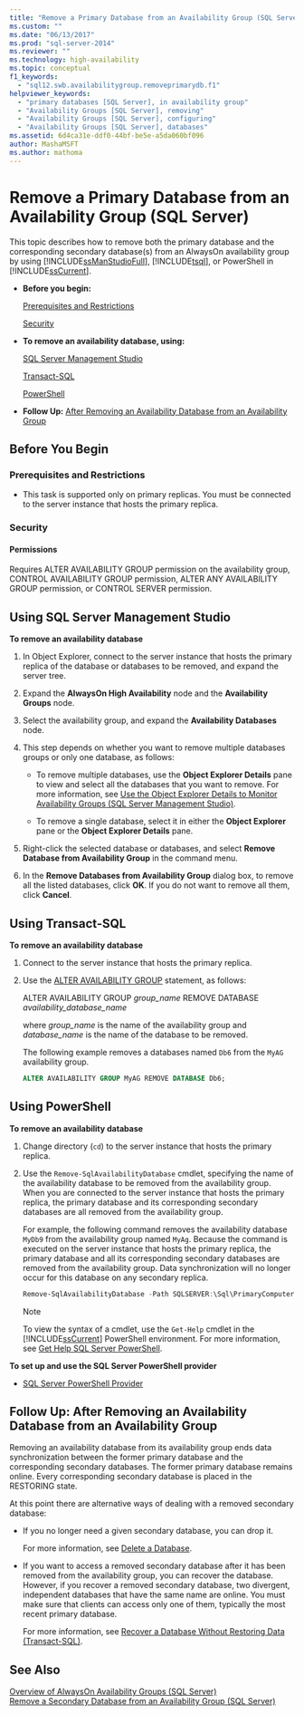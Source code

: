 ```yaml
---
title: "Remove a Primary Database from an Availability Group (SQL Server) | Microsoft Docs"
ms.custom: ""
ms.date: "06/13/2017"
ms.prod: "sql-server-2014"
ms.reviewer: ""
ms.technology: high-availability
ms.topic: conceptual
f1_keywords: 
  - "sql12.swb.availabilitygroup.removeprimarydb.f1"
helpviewer_keywords: 
  - "primary databases [SQL Server], in availability group"
  - "Availability Groups [SQL Server], removing"
  - "Availability Groups [SQL Server], configuring"
  - "Availability Groups [SQL Server], databases"
ms.assetid: 6d4ca31e-ddf0-44bf-be5e-a5da060bf096
author: MashaMSFT
ms.author: mathoma
---
```

# Remove a Primary Database from an Availability Group (SQL Server)
  This topic describes how to remove both the primary database and the corresponding secondary database(s) from an AlwaysOn availability group by using [!INCLUDE[ssManStudioFull](../../../includes/ssmanstudiofull-md.md)], [!INCLUDE[tsql](../../../includes/tsql-md.md)], or PowerShell in [!INCLUDE[ssCurrent](../../../includes/sscurrent-md.md)].  
  
-   **Before you begin:**  
  
     [Prerequisites and Restrictions](#Prerequisites)  
  
     [Security](#Security)  
  
-   **To remove an availability database, using:**  
  
     [SQL Server Management Studio](#SSMSProcedure)  
  
     [Transact-SQL](#TsqlProcedure)  
  
     [PowerShell](#PowerShellProcedure)  
  
-   **Follow Up:**  [After Removing an Availability Database from an Availability Group](#FollowUp)  
  
##  <a name="BeforeYouBegin"></a> Before You Begin  
  
###  <a name="Prerequisites"></a> Prerequisites and Restrictions  
  
-   This task is supported only on primary replicas. You must be connected to the server instance that hosts the primary replica.  
  
###  <a name="Security"></a> Security  
  
####  <a name="Permissions"></a> Permissions  
 Requires ALTER AVAILABILITY GROUP permission on the availability group, CONTROL AVAILABILITY GROUP permission, ALTER ANY AVAILABILITY GROUP permission, or CONTROL SERVER permission.  
  
##  <a name="SSMSProcedure"></a> Using SQL Server Management Studio  
 **To remove an availability database**  
  
1.  In Object Explorer, connect to the server instance that hosts the primary replica of the database or databases to be removed, and expand the server tree.  
  
2.  Expand the **AlwaysOn High Availability** node and the **Availability Groups** node.  
  
3.  Select the availability group, and expand the **Availability Databases** node.  
  
4.  This step depends on whether you want to remove multiple databases groups or only one database, as follows:  
  
    -   To remove multiple databases, use the **Object Explorer Details** pane to view and select all the databases that you want to remove. For more information, see [Use the Object Explorer Details to Monitor Availability Groups &#40;SQL Server Management Studio&#41;](use-object-explorer-details-to-monitor-availability-groups.md).  
  
    -   To remove a single database, select it in either the **Object Explorer** pane or the **Object Explorer Details** pane.  
  
5.  Right-click the selected database or databases, and select **Remove Database from Availability Group** in the command menu.  
  
6.  In the **Remove Databases from Availability Group** dialog box, to remove all the listed databases, click **OK**. If you do not want to remove all them, click **Cancel**.  
  
##  <a name="TsqlProcedure"></a> Using Transact-SQL  
 **To remove an availability database**  
  
1.  Connect to the server instance that hosts the primary replica.  
  
2.  Use the [ALTER AVAILABILITY GROUP](/sql/t-sql/statements/alter-availability-group-transact-sql) statement, as follows:  
  
     ALTER AVAILABILITY GROUP *group_name* REMOVE DATABASE *availability_database_name*  
  
     where *group_name* is the name of the availability group and *database_name* is the name of the database to be removed.  
  
     The following example removes a databases named `Db6` from the `MyAG` availability group.  
  
    ```sql
    ALTER AVAILABILITY GROUP MyAG REMOVE DATABASE Db6;  
    ```  
  
##  <a name="PowerShellProcedure"></a> Using PowerShell  
 **To remove an availability database**  
  
1.  Change directory (`cd`) to the server instance that hosts the primary replica.  
  
2.  Use the `Remove-SqlAvailabilityDatabase` cmdlet, specifying the name of the availability database to be removed from the availability group. When you are connected to the server instance that hosts the primary replica, the primary database and its corresponding secondary databases are all removed from the availability group.  
  
     For example, the following command removes the availability database `MyDb9` from the availability group named `MyAg`. Because the command is executed on the server instance that hosts the primary replica, the primary database and all its corresponding secondary databases are removed from the availability group. Data synchronization will no longer occur for this database on any secondary replica.  
  
    ```powershell
    Remove-SqlAvailabilityDatabase -Path SQLSERVER:\Sql\PrimaryComputer\InstanceName\AvailabilityGroups\MyAg\Databases\MyDb9  
    ```  
  
    > [!NOTE]  
    >  To view the syntax of a cmdlet, use the `Get-Help` cmdlet in the [!INCLUDE[ssCurrent](../../../includes/sscurrent-md.md)] PowerShell environment. For more information, see [Get Help SQL Server PowerShell](../../../powershell/sql-server-powershell.md).  
  
 **To set up and use the SQL Server PowerShell provider**  
  
-   [SQL Server PowerShell Provider](../../../powershell/sql-server-powershell-provider.md)  
  
##  <a name="FollowUp"></a> Follow Up: After Removing an Availability Database from an Availability Group  
 Removing an availability database from its availability group ends data synchronization between the former primary database and the corresponding secondary databases. The former primary database remains online. Every corresponding secondary database is placed in the RESTORING state.  
  
 At this point there are alternative ways of dealing with a removed secondary database:  
  
-   If you no longer need a given secondary database, you can drop it.  
  
     For more information, see [Delete a Database](../../../relational-databases/databases/delete-a-database.md).  
  
-   If you want to access a removed secondary database after it has been removed from the availability group, you can recover the database. However, if you recover a removed secondary database, two divergent, independent databases that have the same name are online. You must make sure that clients can access only one of them, typically the most recent primary database.  
  
     For more information, see [Recover a Database Without Restoring Data &#40;Transact-SQL&#41;](../../../relational-databases/backup-restore/recover-a-database-without-restoring-data-transact-sql.md).  
  
## See Also  
 [Overview of AlwaysOn Availability Groups &#40;SQL Server&#41;](overview-of-always-on-availability-groups-sql-server.md)   
 [Remove a Secondary Database from an Availability Group &#40;SQL Server&#41;](remove-a-secondary-database-from-an-availability-group-sql-server.md)  
